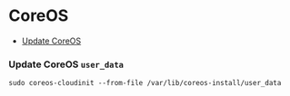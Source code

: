 # CoreOS

+ [Update CoreOS](https://coreos.com/os/docs/latest/update-strategies.html)

### Update CoreOS `user_data`

`sudo coreos-cloudinit --from-file /var/lib/coreos-install/user_data`
